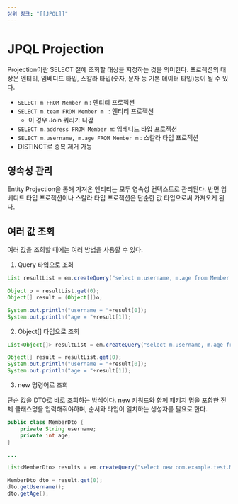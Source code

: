 ```yaml
---
상위 링크: "[[JPQL]]"
---
```

# JPQL Projection

Projection이란 SELECT 절에 조회할 대상을 지정하는 것을 의미한다. 프로젝션의 대상은 엔티티, 임베디드 타입, 스칼라 타입(숫자, 문자 등 기본 데이터 타입)등이 될 수 있다.

* `SELECT m FROM Member m` : 엔티티 프로젝션
* `SELECT m.team FROM Member m ` : 엔티티 프로젝션  
	* 이 경우 Join 쿼리가 나감 
* `SELECT m.address FROM Member m`: 임베디드 타입 프로젝션
* `SELECT m.username, m.age FROM Member m` : 스칼라 타입 프로젝션
* DISTINCT로 중복 제거 가능

## 영속성 관리

Entity Projection을 통해 가져온 엔티티는 모두 영속성 컨텍스트로 관리된다. 반면 임베디드 타입 프로젝션이나 스칼라 타입 프로젝션은 단순한 값 타입으로써 가져오게 된다.

## 여러 값 조회
여러 값을 조회할 때에는 여러 방법을 사용할 수 있다.

1. Query 타입으로 조회
```java
List resultList = em.createQuery("select m.username, m.age from Member m");

Object o = resultList.get(0);
Object[] result = (Object[])o;

System.out.println("username = "+result[0]);
System.out.println("age = "+result[1]);
```

2. Object\[] 타입으로 조회
```java
List<Object[]> resultList = em.createQuery("select m.username, m.age from Member m");

Object[] result = resultList.get(0);
System.out.println("username = "+result[0]);
System.out.println("age = "+result[1]);
```

3. new 명령어로 조회

단순 값을 DTO로 바로 조회하는 방식이다. new 키워드와 함께 패키지 명을 포함한 전체 클래스명을 입력해줘야하며, 순서와 타입이 일치하는 생성자를 필요로 한다.

```java
public class MemberDto {
	private String username;
	private int age;
}

...

List<MemberDto> results = em.createQuery("select new com.example.test.MemberDto(m.username, m.age) from Member m");

MemberDto dto = result.get(0);
dto.getUsername();
dto.getAge();
```